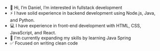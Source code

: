 - 👋 Hi, I’m Daniel, I’m interested in fullstack development  
- ⚡ I have solid experience in backend development using Node.js, Java, and Python.
- 💻 I have experience in front-end development with HTML, CSS, JavaScript, and React.
- 🚀 I'm currently expanding my skills by learning Java Spring
- ✅ Focused on writing clean code
